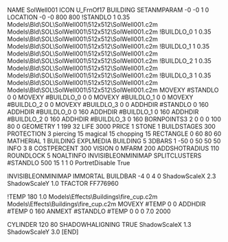 NAME SolWell001
ICON U_FrnOf17
BUILDING
SETANMPARAM -0 -0 1 0
LOCATION -0 -0 800 800
!STANDLO      1 0.35 Models\Bld\SOL\SolWell001\512x512\SolWell001.c2m Models\Bld\SOL\SolWell001\512x512\SolWell001.c2m
!BUILDLO_0    1 0.35 Models\Bld\SOL\SolWell001\512x512\SolWell001.c2m Models\Bld\SOL\SolWell001\512x512\SolWell001.c2m
!BUILDLO_1    1 0.35 Models\Bld\SOL\SolWell001\512x512\SolWell001.c2m Models\Bld\SOL\SolWell001\512x512\SolWell001.c2m
!BUILDLO_2    1 0.35 Models\Bld\SOL\SolWell001\512x512\SolWell001.c2m Models\Bld\SOL\SolWell001\512x512\SolWell001.c2m
!BUILDLO_3    1 0.35 Models\Bld\SOL\SolWell001\512x512\SolWell001.c2m Models\Bld\SOL\SolWell001\512x512\SolWell001.c2m
MOVEXY #STANDLO   0 0
MOVEXY #BUILDLO_0 0 0
MOVEXY #BUILDLO_1 0 0
MOVEXY #BUILDLO_2 0 0
MOVEXY #BUILDLO_3 0 0
ADDHDIR #STANDLO 0 160
ADDHDIR #BUILDLO_0 0 160
ADDHDIR #BUILDLO_1 0 160
ADDHDIR #BUILDLO_2 0 160
ADDHDIR #BUILDLO_3 0 160
BORNPOINTS3 2 0 0 0 100 80 0
GEOMETRY 1 199 32
LIFE     3000
PRICE 1 STONE 1
BUILDSTAGES 300
PROTECTION 3 piercing 15 magical 15 chopping 15
RECTANGLE    0 60 80 60
MATHERIAL 1 BUILDING
EXPLMEDIA BUILDING 5
3DBARS 1 -50 0 50 50 50
INFO 3 8
COSTPERCENT 300
VISION 0
MFARM 200
ADDSHOTRADIUS 110
ROUNDLOCK 5
NOALTINFO
INVISIBLEONMINIMAP
SPLITCLUSTERS #STANDLO 500 15 1 1 0
PortretDisable True

INVISIBLEONMINIMAP
IMMORTAL
BUILDBAR -4 0 4 0
ShadowScaleX 2.3
ShadowScaleY 1.0
TFACTOR FF776960

!TEMP 180 1.0 Models\Effects\Buildings\fire_cup.c2m Models\Effects\Buildings\fire_cup.c2m
MOVEXY  #TEMP 0 0
ADDHDIR #TEMP 0 160
ANMEXT #STANDLO #TEMP 0 0 0 7.0 2000

CYLINDER 120 80
SHADOWHALIGNING TRUE
ShadowScaleX 1.3
ShadowScaleY 3.0
[END]
